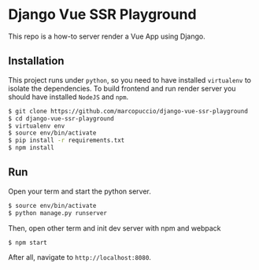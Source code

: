 # Django Vue SSR Playground

This repo is a how-to server render a Vue App using Django.

## Installation
This project runs under ```python```, so you need to have installed ```virtualenv``` to isolate the dependencies. To build frontend and run render server you should have installed ```NodeJS``` and ```npm```.

```bash
$ git clone https://github.com/marcopuccio/django-vue-ssr-playground
$ cd django-vue-ssr-playground
$ virtualenv env
$ source env/bin/activate
$ pip install -r requirements.txt
$ npm install
```

## Run
Open your term and start the python server.
```bash
$ source env/bin/activate
$ python manage.py runserver
```
Then, open other term and init dev server with npm and webpack
```bash
$ npm start
```
After all, navigate to ```http://localhost:8080```.
